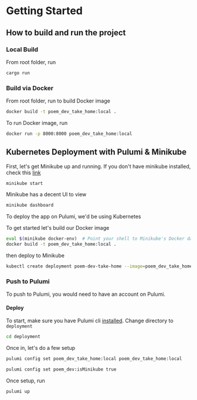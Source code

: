 # Getting Started

## How to build and run the project

### Local Build

From root folder, run

```bash
cargo run
```

### Build via Docker

From root folder, run to build Docker image

```bash
docker build -t poem_dev_take_home:local .
```

To run Docker image, run

```bash
docker run -p 8000:8000 poem_dev_take_home:local
```

## Kubernetes Deployment with Pulumi & Minikube

First, let's get Minikube up and running. If you don't have minikube installed, check this [link](https://minikube.sigs.k8s.io/docs/start/?arch=%2Fmacos%2Farm64%2Fstable%2Fbinary+download)

```bash
minikube start
```

Minikube has a decent UI to view

```bash
minikube dashboard
```

To deploy the app on Pulumi, we'd be using Kubernetes

To get started let's build our Docker image

```bash
eval $(minikube docker-env)  # Point your shell to Minikube's Docker daemon
docker build -t poem_dev_take_home:local .
```

then deploy to Minikube

```bash
kubectl create deployment poem-dev-take-home --image=poem_dev_take_home:local  # Attach Docker image
```

### Push to Pulumi

To push to Pulumi, you would need to have an account on Pulumi.

#### Deploy

To start, make sure you have Pulumi cli [installed](https://www.pulumi.com/docs/iac/download-install/). Change directory to `deployment`

```bash
cd deployment
```

Once in, let's do a few setup

```bash
pulumi config set poem_dev_take_home:local poem_dev_take_home:local

pulumi config set poem_dev:isMinikube true
```

Once setup, run

```bash
pulumi up
```
